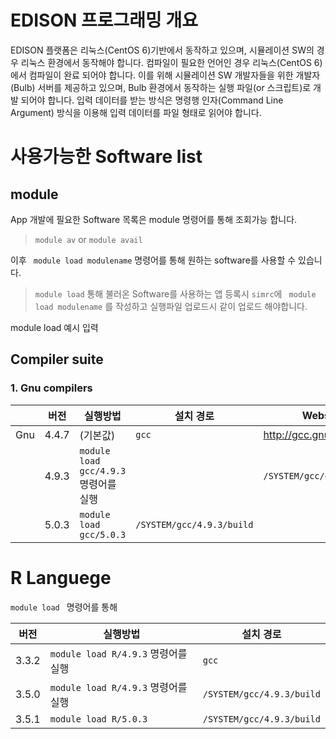 # EDISON 프로그래밍 개요

EDISON 플랫폼은 리눅스(CentOS 6)기반에서 동작하고 있으며, 시뮬레이션 SW의 경우 리눅스 환경에서 동작해야 합니다. 컴파일이 필요한 언어인 경우 리눅스(CentOS 6)에서 컴파일이 완료 되어야 합니다. 이를 위해 시뮬레이션 SW 개발자들을 위한 개발자(Bulb) 서버를 제공하고 있으며, Bulb 환경에서 동작하는 실행 파일(or 스크립트)로 개발 되어야 합니다. 입력 데이터를 받는 방식은 명령행 인자(Command Line Argument) 방식을 이용해 입력 데이터를 파일 형태로 읽어야 합니다.

# 사용가능한 Software list

## module
App 개발에 필요한 Software 목록은 module 명령어를 통해 조회가능 합니다.
> ```module av``` or ```module avail```

이후  ``` module load modulename``` 명령어를 통해 원하는 software를 사용할 수 있습니다.

> ```module load``` 통해 불러온 Software를 사용하는 앱 등록시 ```simrc```에 ``` module load modulename``` 를 작성하고 실행파일 업로드시 같이 업로드 해야합니다.

module load 예시 입력




## Compiler suite

### 1. Gnu compilers



||버전|실행방법|설치 경로|Website|
|--|--|--|--|--|
|Gnu|4.4.7|(기본값)|```gcc```|<http://gcc.gnu.org/>|
||4.9.3|```module load gcc/4.9.3``` 명령어를 실행 ||```/SYSTEM/gcc/4.9.3/build```||
||5.0.3|```module load gcc/5.0.3```|```/SYSTEM/gcc/4.9.3/build```|


# R Languege

```module load ``` 명령어를 통해


|버전|실행방법|설치 경로|
|--|--|--|
|3.3.2|```module load R/4.9.3``` 명령어를 실행|```gcc```|
|3.5.0|```module load R/4.9.3``` 명령어를 실행 |```/SYSTEM/gcc/4.9.3/build```|
|3.5.1|```module load R/5.0.3```|```/SYSTEM/gcc/4.9.3/build```|
